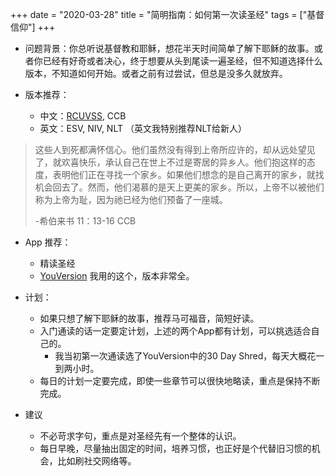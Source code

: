 +++ 
date = "2020-03-28"
title = "简明指南：如何第一次读圣经"
tags = ["基督信仰"]
+++

- 问题背景：你总听说基督教和耶稣，想花半天时间简单了解下耶稣的故事。或者你已经有好奇或者决心，终于想要从头到尾读一遍圣经，但不知道选择什么版本，不知道如何开始。或者之前有过尝试，但总是没多久就放弃。

- 版本推荐：
  - 中文：[RCUVSS](https://www.bible.com/versions/140-rcuvss-%E5%92%8C%E5%90%88%E6%9C%AC%E4%BF%AE%E8%AE%A2%E7%89%88), CCB
  - 英文：ESV, NIV, NLT （英文我特别推荐NLT给新人）

> 这些人到死都满怀信心。他们虽然没有得到上帝所应许的，却从远处望见了，就欢喜快乐，承认自己在世上不过是寄居的异乡人。他们抱这样的态度，表明他们正在寻找一个家乡。如果他们想念的是自己离开的家乡，就找机会回去了。然而，他们渴慕的是天上更美的家乡。所以，上帝不以被他们称为上帝为耻，因为祂已经为他们预备了一座城。  
> 
> -希伯来书 11：13-16 CCB

- App 推荐：
  - 精读圣经
  - [YouVersion](https://www.bible.com/) 我用的这个，版本非常全。

- 计划：
  - 如果只想了解下耶稣的故事，推荐马可福音，简短好读。
  - 入门通读的话一定要定计划，上述的两个App都有计划，可以挑选适合自己的。
    - 我当初第一次通读选了YouVersion中的30 Day Shred，每天大概花一到两小时。
  - 每日的计划一定要完成，即使一些章节可以很快地略读，重点是保持不断完成。

- 建议
  - 不必苛求字句，重点是对圣经先有一个整体的认识。
  - 每日早晚，尽量抽出固定的时间，培养习惯，也正好是个代替旧习惯的机会，比如刷社交网络等。